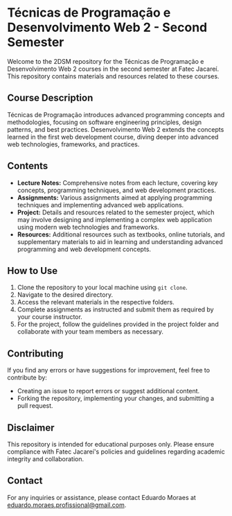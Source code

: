 # Técnicas de Programação e Desenvolvimento Web 2 - Second Semester

Welcome to the 2DSM repository for the Técnicas de Programação e Desenvolvimento Web 2 courses in the second semester at Fatec Jacareí. This repository contains materials and resources related to these courses.

## Course Description
Técnicas de Programação introduces advanced programming concepts and methodologies, focusing on software engineering principles, design patterns, and best practices. Desenvolvimento Web 2 extends the concepts learned in the first web development course, diving deeper into advanced web technologies, frameworks, and practices.

## Contents
- **Lecture Notes:** Comprehensive notes from each lecture, covering key concepts, programming techniques, and web development practices.
- **Assignments:** Various assignments aimed at applying programming techniques and implementing advanced web applications.
- **Project:** Details and resources related to the semester project, which may involve designing and implementing a complex web application using modern web technologies and frameworks.
- **Resources:** Additional resources such as textbooks, online tutorials, and supplementary materials to aid in learning and understanding advanced programming and web development concepts.

## How to Use
1. Clone the repository to your local machine using `git clone`.
2. Navigate to the desired directory.
3. Access the relevant materials in the respective folders.
4. Complete assignments as instructed and submit them as required by your course instructor.
5. For the project, follow the guidelines provided in the project folder and collaborate with your team members as necessary.

## Contributing
If you find any errors or have suggestions for improvement, feel free to contribute by:
- Creating an issue to report errors or suggest additional content.
- Forking the repository, implementing your changes, and submitting a pull request.

## Disclaimer
This repository is intended for educational purposes only. Please ensure compliance with Fatec Jacareí's policies and guidelines regarding academic integrity and collaboration.

## Contact
For any inquiries or assistance, please contact Eduardo Moraes at eduardo.moraes.profissional@gmail.com.
